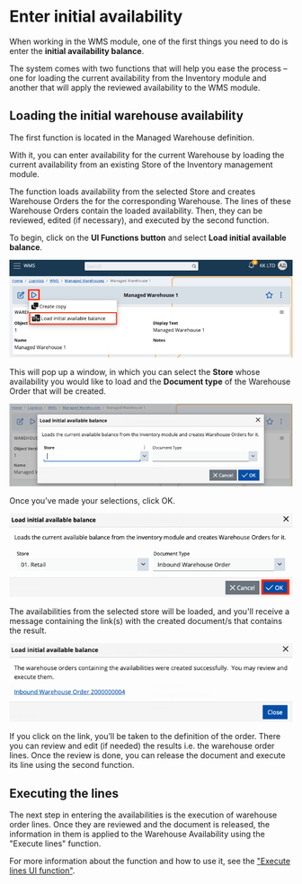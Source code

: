 # Enter initial availability

When working in the WMS module, one of the first things you need to do is enter the **initial availability balance**. 

The system comes with two functions that will help you ease the process – one for loading the current availability from the Inventory module and another that will apply the reviewed availability to the WMS module.

## Loading the initial warehouse availability

The first function is located in the Managed Warehouse definition. 

With it, you can enter availability for the current Warehouse by loading the current availability from an existing Store of the Inventory management module. 

The function loads availability from the selected Store and creates Warehouse Orders the for the corresponding Warehouse. The lines of these Warehouse Orders contain the loaded availability.  Then, they can be reviewed, edited (if necessary), and executed by the second function.

To begin, click on the **UI Functions button** and select **Load initial available balance**.

![Picture](pictures/loadinitbalance.png)

This will pop up a window, in which you can select the **Store** whose availability you would like to load and the **Document type** of the Warehouse Order that will be created.

![Picture](pictures/window.png)

Once you’ve made your selections, click OK.

![Picture](pictures/button-ok.png)

The availabilities from the selected store will be loaded, and you'll receive a message containing the link(s) with the created document/s that contains the result.

![Picture](pictures/message-link.png)

If you click on the link, you’ll be taken to the definition of the order. There you can review and edit (if needed) the results i.e. the warehouse order lines. Once the review is done,  you can release the document and execute its line using the second function.

## Executing the lines

The next step in entering the availabilities is the execution of warehouse order lines. Once they are reviewed and the document is released, the information in them is applied to the Warehouse Availability using the "Execute lines" function. 

For more information about the function and how to use it, see the ["Execute lines UI function"](https://docs.erp.net/tech/modules/logistics/wms/how-to/execute-order-lines.html#execute-lines-ui-function).
